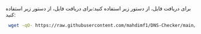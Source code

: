 برای دریافت فایل، از دستور زیر استفاده کنید:برای دریافت فایل، از دستور زیر استفاده کنید:


```bash
 wget -qO- https://raw.githubusercontent.com/mahdimf1/DNS-Checker/main/install_dns_checker.sh
